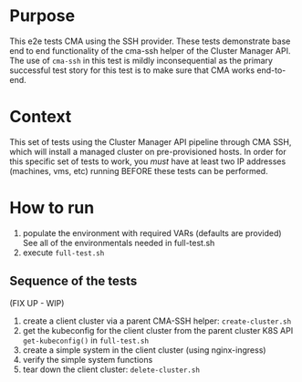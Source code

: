 # Purpose

This e2e tests CMA using the SSH provider. These tests demonstrate base end to end functionality of the cma-ssh helper of the Cluster Manager API. The use of `cma-ssh` in this test is mildly inconsequential as the primary successful test story for this test is to make sure that CMA works end-to-end.

# Context

This set of tests using the Cluster Manager API pipeline through CMA SSH, which will install a managed cluster on pre-provisioned hosts. In order for this specific set of tests to work, you *must* have at least two IP addresses (machines, vms, etc) running BEFORE these tests can be performed.

# How to run

1.  populate the environment with required VARs (defaults are provided)  See all of the environmentals needed in full-test.sh
2.  execute `full-test.sh`

## Sequence of the tests
(FIX UP - WIP)
1.  create a client cluster via a parent CMA-SSH helper:
    `create-cluster.sh`
2.  get the kubeconfig for the client cluster from the parent cluster
    K8S API `get-kubeconfig()` in `full-test.sh`
3.  create a simple system in the client cluster (using nginx-ingress)
4.  verify the simple system functions
5.  tear down the client cluster: `delete-cluster.sh`
